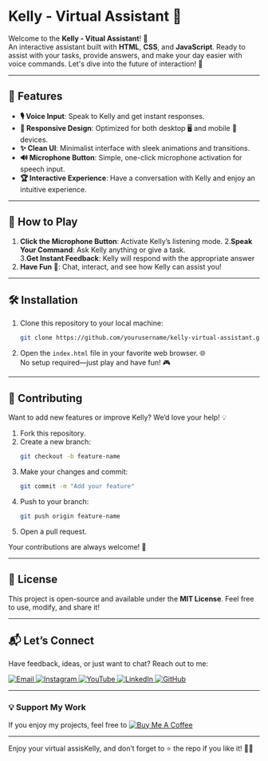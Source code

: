 

# Kelly - Virtual Assistant 🤖 

Welcome to the **Kelly - Vitual Assistant**! 🎉    
An interactive assistant built with **HTML**, **CSS**, and **JavaScript**. Ready to assist with your tasks, provide answers, and make your day easier with voice commands. Let's dive into the future of interaction! 🚀  

---

## 🌟 Features  
- **🎙️ Voice Input**: Speak to Kelly and get instant responses.    
- **🎨 Responsive Design**: Optimized for both desktop 🖥️ and mobile 📱 devices.  
- **✨ Clean UI**: Minimalist interface with sleek animations and transitions.
- **🔊 Microphone Button**: Simple, one-click microphone activation for speech input. 
- **🏆 Interactive Experience**: Have a conversation with Kelly and enjoy an intuitive experience. 

---

## 🚀 How to Play  
1. **Click the Microphone Button**: Activate Kelly’s listening mode. 
2.**Speak Your Command**: Ask Kelly anything or give a task.   
3.**Get Instant Feedback**: Kelly will respond with the appropriate answer
4.  **Have Fun** 🎊: Chat, interact, and see how Kelly can assist you!

---

## 🛠️ Installation  

1. Clone this repository to your local machine:  
   ```bash  
   git clone https://github.com/yourusername/kelly-virtual-assistant.git  
   ```  

2. Open the `index.html` file in your favorite web browser. 🌐  
   No setup required—just play and have fun! 🎮  

---

## 🤝 Contributing  

Want to add new features or improve Kelly? We’d love your help! 💡  
1. Fork this repository.  
2. Create a new branch:  
   ```bash  
   git checkout -b feature-name  
   ```  
3. Make your changes and commit:  
   ```bash  
   git commit -m "Add your feature"  
   ```  
4. Push to your branch:  
   ```bash  
   git push origin feature-name  
   ```  
5. Open a pull request.  

Your contributions are always welcome! 🌟  

---

## 📜 License  

This project is open-source and available under the **MIT License**. Feel free to use, modify, and share it!  

---

## 📬 Let’s Connect  

Have feedback, ideas, or just want to chat? Reach out to me:  
<div>
  <a href="mailto:onlykelvin06@gmail.com">
    <img src="https://img.shields.io/badge/Email-4285F4?style=for-the-badge&logo=gmail&logoColor=white" alt="Email" />
  </a>
  <a href="https://www.instagram.com/_.yo.kelvin/">
    <img src="https://img.shields.io/badge/Instagram-E4405F?style=for-the-badge&logo=instagram&logoColor=white" alt="Instagram" />
  </a>
  <a href="https://www.youtube.com/@TechTutor_Tv?sub_confirmation=1">
    <img src="https://img.shields.io/badge/YouTube-FF0000?style=for-the-badge&logo=youtube&logoColor=white" alt="YouTube" />
  </a>
  <a href = "https://www.linkedin.com/in/kelvin-agyare-yeboah-6728a7301?utm_source=share&utm_campaign=share_via&utm_content=profile&utm_medium=android_app">
    <img src="https://img.shields.io/badge/LinkedIn-0077B5?style=for-the-badge&logo=linkedin&logoColor=white" alt="LinkedIn" />
  </a>
  <a href="https://github.com/KelvCodes">
    <img src="https://img.shields.io/badge/GitHub-181717?style=for-the-badge&logo=github&logoColor=white" alt="GitHub" />
  </a>
</div>    
 
---

### 💡 Support My Work  
If you enjoy my projects, feel free to [![Buy Me A Coffee](https://img.shields.io/badge/Buy%20Me%20A%20Coffee-%F0%9F%8C%8D-yellow?style=for-the-badge&logo=buy-me-a-coffee&logoColor=black)](https://www.buymeacoffee.com/kelvcodes) 

---
Enjoy your virtual assisKelly, and don’t forget to ⭐ the repo if you like it! 🥳✨  





